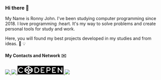 ### Hi there 👋

My Name is Ronny John. I've been studying computer programming since 2018. I love programming :heart.
It's my way to solve problems and create personal tools for study and work.

Here, you will found my best projects developed in my studies and from ideas. 📔 💡

#### My Contacts and Network ✉️
<a target="_blank" href="https://www.linkedin.com/in/ronny-john-590446176/">
 <img src="https://img.shields.io/badge/linkedin-%230077B5.svg?&style=for-the-badge&logo=linkedin&logoColor=white" />
</a>
<a target="_blank" href="mailto:ronnyjohnti@gmail.com">
 <img src="https://img.shields.io/badge/gmail-D14836?&style=for-the-badge&logo=gmail&logoColor=white" />
</a>
<a target="_blank" href="https://codepen.io/ronnyjohnti">
  <img src="https://raw.githubusercontent.com/ronnyjohnti/mediahub/main/codepen-shield.webp" height=28>  
</a>
<a target="_blank" href="https://codesandbox.io/u/ronnyjohnti">
  <img src="https://image4.owler.com/logo/codesandbox_owler_20190520_073046_original.png" height=28>  
</a>

